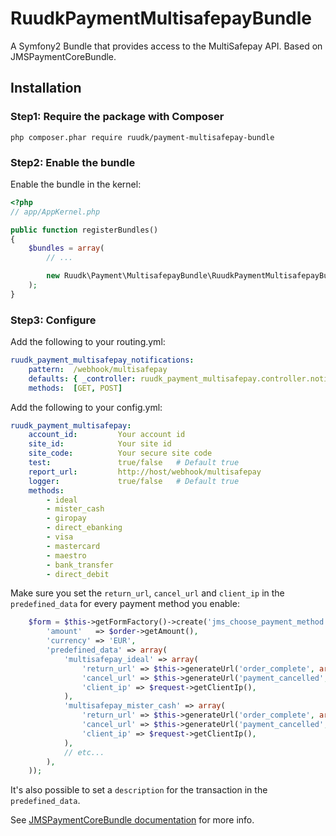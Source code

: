 RuudkPaymentMultisafepayBundle
============================

A Symfony2 Bundle that provides access to the MultiSafepay API. Based on JMSPaymentCoreBundle.

## Installation

### Step1: Require the package with Composer

````
php composer.phar require ruudk/payment-multisafepay-bundle
````

### Step2: Enable the bundle

Enable the bundle in the kernel:

``` php
<?php
// app/AppKernel.php

public function registerBundles()
{
    $bundles = array(
        // ...

        new Ruudk\Payment\MultisafepayBundle\RuudkPaymentMultisafepayBundle(),
    );
}
```

### Step3: Configure

Add the following to your routing.yml:
```yaml
ruudk_payment_multisafepay_notifications:
    pattern:  /webhook/multisafepay
    defaults: { _controller: ruudk_payment_multisafepay.controller.notification:processNotification }
    methods:  [GET, POST]
```

Add the following to your config.yml:
```yaml
ruudk_payment_multisafepay:
    account_id:         Your account id
    site_id:            Your site id
    site_code:          Your secure site code
    test:               true/false   # Default true
    report_url:         http://host/webhook/multisafepay
    logger:             true/false   # Default true
    methods:
        - ideal
        - mister_cash
        - giropay
        - direct_ebanking
        - visa
        - mastercard
        - maestro
        - bank_transfer
        - direct_debit
```

Make sure you set the `return_url`, `cancel_url` and `client_ip` in the `predefined_data` for every payment method you enable:
````php
    $form = $this->getFormFactory()->create('jms_choose_payment_method', null, array(
        'amount'   => $order->getAmount(),
        'currency' => 'EUR',
        'predefined_data' => array(
            'multisafepay_ideal' => array(
                'return_url' => $this->generateUrl('order_complete', array(), true),
                'cancel_url' => $this->generateUrl('payment_cancelled', array(), true),
                'client_ip' => $request->getClientIp(),
            ),
            'multisafepay_mister_cash' => array(
                'return_url' => $this->generateUrl('order_complete', array(), true),
                'cancel_url' => $this->generateUrl('payment_cancelled', array(), true),
                'client_ip' => $request->getClientIp(),
            ),
            // etc...
        ),
    ));
````
It's also possible to set a `description` for the transaction in the `predefined_data`.

See [JMSPaymentCoreBundle documentation](http://jmsyst.com/bundles/JMSPaymentCoreBundle/master/usage) for more info.
